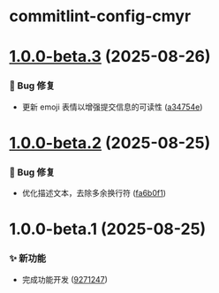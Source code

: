 # commitlint-config-cmyr

# [1.0.0-beta.3](https://github.com/CaoMeiYouRen/commitlint-config-cmyr/compare/v1.0.0-beta.2...v1.0.0-beta.3) (2025-08-26)


### 🐛 Bug 修复

* 更新 emoji 表情以增强提交信息的可读性 ([a34754e](https://github.com/CaoMeiYouRen/commitlint-config-cmyr/commit/a34754e))

# [1.0.0-beta.2](https://github.com/CaoMeiYouRen/commitlint-config-cmyr/compare/v1.0.0-beta.1...v1.0.0-beta.2) (2025-08-25)


### 🐛 Bug 修复

* 优化描述文本，去除多余换行符 ([fa6b0f1](https://github.com/CaoMeiYouRen/commitlint-config-cmyr/commit/fa6b0f1))

# 1.0.0-beta.1 (2025-08-25)


### ✨ 新功能

* 完成功能开发 ([9271247](https://github.com/CaoMeiYouRen/commitlint-config-cmyr/commit/9271247))
